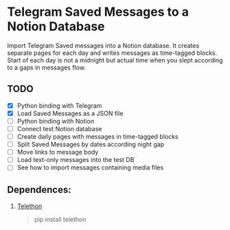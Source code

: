# Telegram Saved Messages to a Notion Database

Import Telegram Saved messages into a Notion database. It creates separate pages for each day and writes messages as time-tagged blocks. Start of each day is not a midnight but actual time when you slept according to a gaps in messages flow.

## TODO
- [x] Python binding with Telegram
- [x] Load Saved Messages as a JSON file
- [ ] Python binding with Notion
- [ ] Connect test Notion database
- [ ] Create daily pages with messages in time-tagged blocks
- [ ] Split Saved Messages by dates according night gap
- [ ] Move links to message body
- [ ] Load text-only messages into the test DB
- [ ] See how to import messages containing media files

## Dependences:

1. [Telethon](https://github.com/LonamiWebs/Telethon)

	> pip install telethon

